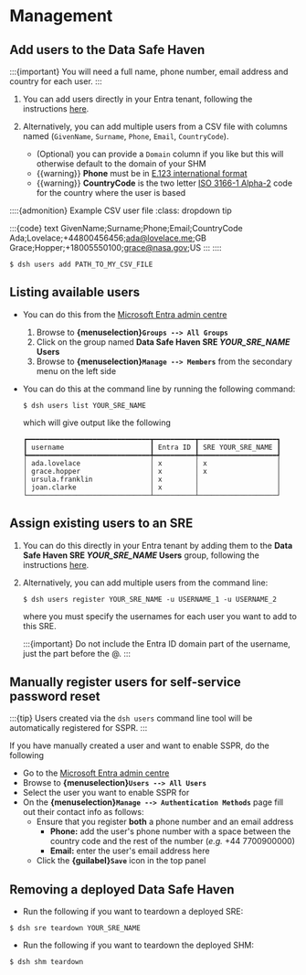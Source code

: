 # Management

## Add users to the Data Safe Haven

:::{important}
You will need a full name, phone number, email address and country for each user.
:::

1. You can add users directly in your Entra tenant, following the instructions [here](https://learn.microsoft.com/en-us/entra/fundamentals/how-to-create-delete-users).

2. Alternatively, you can add multiple users from a CSV file with columns named (`GivenName`, `Surname`, `Phone`, `Email`, `CountryCode`).
    - (Optional) you can provide a `Domain` column if you like but this will otherwise default to the domain of your SHM
    - {{warning}} **Phone** must be in [E.123 international format](https://en.wikipedia.org/wiki/E.123)
    - {{warning}} **CountryCode** is the two letter [ISO 3166-1 Alpha-2](https://en.wikipedia.org/wiki/ISO_3166-1_alpha-2#Officially_assigned_code_elements) code for the country where the user is based

::::{admonition} Example CSV user file
:class: dropdown tip

:::{code} text
GivenName;Surname;Phone;Email;CountryCode
Ada;Lovelace;+44800456456;ada@lovelace.me;GB
Grace;Hopper;+18005550100;grace@nasa.gov;US
:::
::::

```{code} shell
$ dsh users add PATH_TO_MY_CSV_FILE
```

## Listing available users

- You can do this from the [Microsoft Entra admin centre](https://entra.microsoft.com/)

    1. Browse to **{menuselection}`Groups --> All Groups`**
    2. Click on the group named **Data Safe Haven SRE _YOUR\_SRE\_NAME_ Users**
    3. Browse to **{menuselection}`Manage --> Members`** from the secondary menu on the left side

- You can do this at the command line by running the following command:

    ```{code} shell
    $ dsh users list YOUR_SRE_NAME
    ```

    which will give output like the following

    ```
    ┏━━━━━━━━━━━━━━━━━━━━━━━━━━━━━━┳━━━━━━━━━━┳━━━━━━━━━━━━━━━━━━━┓
    ┃ username                     ┃ Entra ID ┃ SRE YOUR_SRE_NAME ┃
    ┡━━━━━━━━━━━━━━━━━━━━━━━━━━━━━━╇━━━━━━━━━━╇━━━━━━━━━━━━━━━━━━━┩
    │ ada.lovelace                 │ x        │ x                 │
    │ grace.hopper                 │ x        │ x                 │
    │ ursula.franklin              │ x        │                   │
    │ joan.clarke                  │ x        │                   │
    └──────────────────────────────┴──────────┴───────────────────┘
    ```

## Assign existing users to an SRE

1. You can do this directly in your Entra tenant by adding them to the **Data Safe Haven SRE _YOUR\_SRE\_NAME_ Users** group, following the instructions [here](https://learn.microsoft.com/en-us/entra/fundamentals/groups-view-azure-portal#add-a-group-member).

2. Alternatively, you can add multiple users from the command line:

    ```{code} shell
    $ dsh users register YOUR_SRE_NAME -u USERNAME_1 -u USERNAME_2
    ```

    where you must specify the usernames for each user you want to add to this SRE.

    :::{important}
    Do not include the Entra ID domain part of the username, just the part before the @.
    :::

## Manually register users for self-service password reset

:::{tip}
Users created via the `dsh users` command line tool will be automatically registered for SSPR.
:::

If you have manually created a user and want to enable SSPR, do the following

- Go to the [Microsoft Entra admin centre](https://entra.microsoft.com/)
- Browse to **{menuselection}`Users --> All Users`**
- Select the user you want to enable SSPR for
- On the **{menuselection}`Manage --> Authentication Methods`** page fill out their contact info as follows:
    - Ensure that you register **both** a phone number and an email address
        - **Phone:** add the user's phone number with a space between the country code and the rest of the number (_e.g._ +44 7700900000)
        - **Email:** enter the user's email address here
    - Click the **{guilabel}`Save`** icon in the top panel

## Removing a deployed Data Safe Haven

- Run the following if you want to teardown a deployed SRE:

```{code} shell
$ dsh sre teardown YOUR_SRE_NAME
```

- Run the following if you want to teardown the deployed SHM:

```{code} shell
$ dsh shm teardown
```

